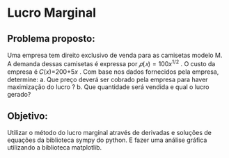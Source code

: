 # Lucro Marginal


## Problema proposto:
Uma empresa tem direito exclusivo de venda para as camisetas modelo M. A demanda dessas camisetas é expressa por  $𝑝(𝑥)=100 x^{1/2}$ . O custo da empresa é  𝐶(𝑥)=200+5𝑥 .
Com base nos dados fornecidos pela empresa, determine:
a. Que preço deverá ser cobrado pela empresa para haver maximização do lucro ?
b. Que quantidade será vendida e qual o lucro gerado?

## Objetivo: 
Utilizar o método do lucro marginal através de derivadas e soluções de equações da biblioteca sympy do python. E fazer uma análise gráfica utilizando a biblioteca matplotlib.
